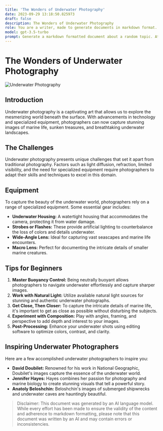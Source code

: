 ```yaml
---
title: 'The Wonders of Underwater Photography'
date: 2023-09-29 13:18:50.825973
draft: false
description: The Wonders of Underwater Photography
role: You are a writer, made to generate documents in markdown format. It is very important that all of the documents you generate are in valid markdown format.
model: gpt-3.5-turbo
prompt: Generate a markdown formatted document about a random topic. At the bottom, include a disclaimer explaining that the document was generated by you. The first line of the document should be the title. Make sure that the entire document is in proper markdown format, using a mix of various tags to make the document visually appealing.
---
```


# The Wonders of Underwater Photography

![Underwater Photography](https://images.unsplash.com/photo-1579464875486-1e62e6756d98)

## Introduction

Underwater photography is a captivating art that allows us to explore the mesmerizing world beneath the surface. With advancements in technology and specialized equipment, photographers can now capture stunning images of marine life, sunken treasures, and breathtaking underwater landscapes.

## The Challenges

Underwater photography presents unique challenges that set it apart from traditional photography. Factors such as light diffusion, refraction, limited visibility, and the need for specialized equipment require photographers to adapt their skills and techniques to excel in this domain.

## Equipment

To capture the beauty of the underwater world, photographers rely on a range of specialized equipment. Some essential gear includes:

- **Underwater Housing:** A watertight housing that accommodates the camera, protecting it from water damage.
- **Strobes or Flashes:** These provide artificial lighting to counterbalance the loss of colors and details underwater.
- **Wide-Angle Lens:** Ideal for capturing vast seascapes and marine life encounters.
- **Macro Lens:** Perfect for documenting the intricate details of smaller marine creatures.

## Tips for Beginners

1. **Master Buoyancy Control:** Being neutrally buoyant allows photographers to navigate underwater effortlessly and capture sharper images.
2. **Work with Natural Light:** Utilize available natural light sources for stunning and authentic underwater photographs.
3. **Get Close, Then Closer:** To capture the intricate details of marine life, it's important to get as close as possible without disturbing the subjects.
4. **Experiment with Composition:** Play with angles, framing, and perspective to add depth and interest to your images.
5. **Post-Processing:** Enhance your underwater shots using editing software to optimize colors, contrast, and clarity.

## Inspiring Underwater Photographers

Here are a few accomplished underwater photographers to inspire you:

- **David Doubilet:** Renowned for his work in National Geographic, Doubilet's images capture the essence of the underwater world.
- **Jennifer Hayes:** Hayes combines her passion for photography and marine biology to create stunning visuals that tell a powerful story.
- **Anatoly Beloshchin:** Beloshchin's images of submerged shipwrecks and underwater caves are hauntingly beautiful.

> Disclaimer: This document was generated by an AI language model. While every effort has been made to ensure the validity of the content and adherence to markdown formatting, please note that this document was written by an AI and may contain errors or inconsistencies.